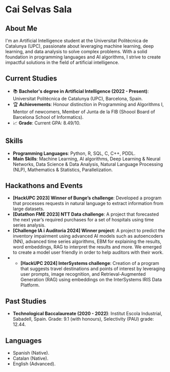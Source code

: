 # Cai Selvas Sala

## About Me
I'm an Artificial Intelligence student at the Universitat Politècnica de Catalunya (UPC), passionate about leveraging machine learning, deep learning, and data analysis to solve complex problems. With a solid foundation in programming languages and AI algorithms, I strive to create impactful solutions in the field of artificial intelligence.

## Current Studies
- 📚 **Bachelor's degree in Artificial Intelligence (2022 - Present)**: Universitat Politècnica de Catalunya (UPC), Barcelona, Spain.
- 🏆 **Achievements**: Honour distinction in Programming and Algorithms I, Mentor of newcomers, Member of Junta de la FIB (Shoool Board of Barcelona School of Informatics).
- 📈 **Grade**: Current GPA: 8.49/10.

## Skills
- **Programming Languages**: Python, R, SQL, C, C++, PDDL.
- **Main Skills**: Machine Learning, AI algorithms, Deep Learning & Neural Networks, Data Science & Data Analysis, Natural Language Processing (NLP), Mathematics & Statistics, Parallelization.

## Hackathons and Events
- **[HackUPC 2023] Winner of Bunge’s challenge**: Developed a program that processes requests in natural language to extract information from large datasets.
- **[Datathon FME 2023] NTT Data challenge**: A project that forecasted the next year’s required purchases for a set of hospitals using time series analysis.
- **[Challenge IA i Auditoria 2024] Winner project**: A project to predict the inventory impairment using advanced AI models such as autoencoders (NN), advanced time series algorithms, EBM for explaining the results, word embeddings, RAG to interpret the results and more. We emerged to create a model user friendly in order to help auditors with their work.
- - **[HackUPC 2024] InterSystems challenge**: Creation of a program that suggests travel destinations and points of interest by leveraging user prompts, image recognition, and Retrieval-Augmented Generation (RAG) using embeddings on the InterSystems IRIS Data Platform.

## Past Studies
- **Technological Baccalaureate (2020 - 2022)**: Institut Escola Industrial, Sabadell, Spain. Grade: 9.1 (with honours), Selectivity (PAU) grade: 12.44.

## Languages
- Spanish (Native).
- Catalan (Native).
- English (Advanced).
